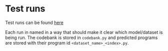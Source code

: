# Test runs 
Test runs can be found [here](https://drive.google.com/file/d/1x-9o0W22tGHFcpsgzguTPw9wa_yX8vVX/view?usp=sharing) 

Each run in named in a way that should make it clear which model/dataset is being run. The codebank is stored in `codebank.py` and predicted programs are stored with their program id `<dataset_name>_<index>.py`. 
